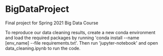 # BigDataProject
Final project for Spring 2021 Big Data Course

To reproduce our data cleaning results, create a new conda environment and load the required packages by running 'conda install --name [env_name] --file requirements.txt'. Then run 'jupyter-notebook' and open data_cleaning.ipynb to run the code.

